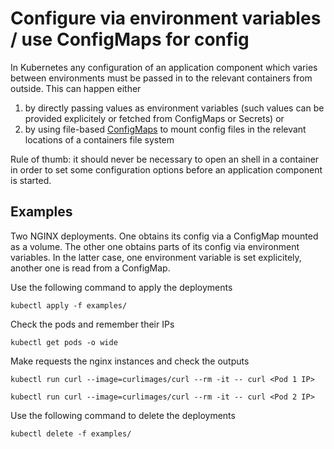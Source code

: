 # Configure via environment variables / use ConfigMaps for config

In Kubernetes any configuration of an application component which varies between environments must be passed in to the relevant containers from outside. This can happen either

1. by directly passing values as environment variables (such values can be provided explicitely or fetched from ConfigMaps or Secrets) or
1. by using file-based [ConfigMaps](https://kubernetes.io/docs/concepts/configuration/configmap) to mount config files in the relevant locations of a containers file system

Rule of thumb: it should never be necessary to open an shell in a container in order to set some configuration options before an application component is started.

## Examples

Two NGINX deployments. One obtains its config via a ConfigMap mounted as a volume. The other one obtains parts of its config via environment variables. In the latter case, one environment variable is set explicitely, another one is read from a ConfigMap.

Use the following command to apply the deployments

```
kubectl apply -f examples/
```

Check the pods and remember their IPs

```
kubectl get pods -o wide
```

Make requests the nginx instances and check the outputs

```
kubectl run curl --image=curlimages/curl --rm -it -- curl <Pod 1 IP>

kubectl run curl --image=curlimages/curl --rm -it -- curl <Pod 2 IP>
```

Use the following command to delete the deployments

```
kubectl delete -f examples/
```
